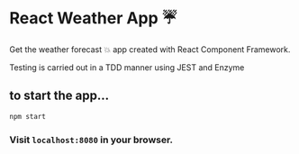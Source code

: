 # React Weather App :umbrella:
Get the weather forecast :boom: app created with React Component Framework.

Testing is carried out in a TDD manner using JEST and Enzyme

## to start the app...
```bash
npm start
```

### Visit `localhost:8080` in your browser.
